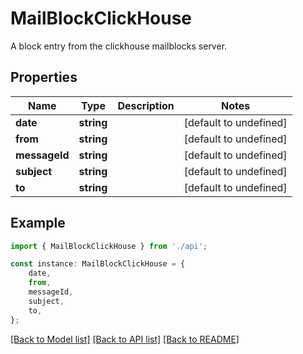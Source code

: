 # MailBlockClickHouse

A block entry from the clickhouse mailblocks server.

## Properties

Name | Type | Description | Notes
------------ | ------------- | ------------- | -------------
**date** | **string** |  | [default to undefined]
**from** | **string** |  | [default to undefined]
**messageId** | **string** |  | [default to undefined]
**subject** | **string** |  | [default to undefined]
**to** | **string** |  | [default to undefined]

## Example

```typescript
import { MailBlockClickHouse } from './api';

const instance: MailBlockClickHouse = {
    date,
    from,
    messageId,
    subject,
    to,
};
```

[[Back to Model list]](../README.md#documentation-for-models) [[Back to API list]](../README.md#documentation-for-api-endpoints) [[Back to README]](../README.md)
